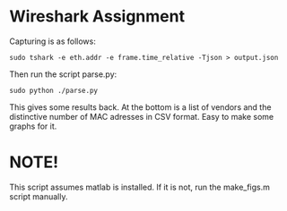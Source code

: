 # Wireshark Assignment

Capturing is as follows:
	
  	sudo tshark -e eth.addr -e frame.time_relative -Tjson > output.json

Then run the script parse.py:

	sudo python ./parse.py

This gives some results back. At the bottom is a list of vendors and the distinctive number of MAC adresses in CSV format. Easy to make some graphs for it.

# NOTE!
This script assumes matlab is installed. If it is not, run the make_figs.m script manually.
